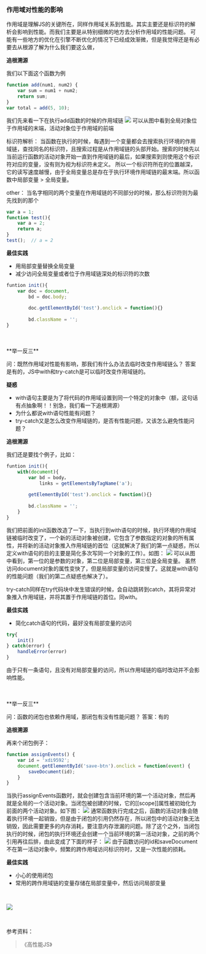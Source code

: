 ### 作用域对性能的影响
作用域是理解JS的关键所在，同样作用域关系到性能。其实主要还是标识符的解析会影响到性能。而我们主要是从特别细微的地方去分析作用域的性能问题。
可能有一些地方的优化在引擎不断优化的情况下已经成效渐微，但是我觉得还是有必要去从根源了解为什么我们要这么做，

**追根溯源**

我们以下面这个函数为例

```javascript
function add(num1, num2) {
    var sum = num1 + num2;
    return sum;
}
var total = add(5, 10);
```
我们先来看一下在执行add函数的时候的作用域链
![](https://ws1.sinaimg.cn/large/006FubJZgy1fnol12ro3vj30db08daeh.jpg)
可以从图中看到全局对象位于作用域的末端，活动对象位于作用域的前端

标识符解析：
当函数在执行的时候，每遇到一个变量都会去搜索执行环境的作用域链，查找同名的标识符，且搜索过程是从作用域链的头部开始。搜索的时候先以当前运行函数的活动对象开始一直到作用域链的最后，如果搜索到则使用这个标识符对应的变量，没有则为视为标识符未定义。
所以一个标识符所在的位置越深，它的读写速度越慢，由于全局变量总是存在于执行环境作用域链的最末端。所以函数中局部变量 > 全局变量。

other：
当名字相同的两个变量在作用域链的不同部分的时候，那么标识符则为最先找到的那个
```javascript
var a = 1;
function test(){
    var a = 2;
    return a;
}
test();  // a = 2
```

**最佳实践**

* 用局部变量替换全局变量
* 减少访问全局变量或者位于作用域链深处的标识符的次数
```javascript
funtion init(){
    var doc = document,
        bd = doc.body;
        
        doc.getElementById('test').onclick = function(){}
        
        bd.className = '';
}
```

</br>
</br>
**举一反三**

问：既然作用域对性能有影响，那我们有什么办法去临时改变作用域链么？
答案是有的，JS中with和try-catch是可以临时改变作用域链的。

**疑惑**

* with语句主要是为了将代码的作用域设置到同一个特定的对象中（额，这句话有点抽象啊！！别急，我们看一下追根溯源）
* 为什么都说with语句性能有问题？
* try-catch又是怎么改变作用域链的，是否有性能问题，又该怎么避免性能问题？

**追根溯源**

我们还是要找个例子，比如：
```javascript
funtion init(){
    with(document){
        var bd = body，
            links = getElementsByTagName('a');
        
        getElementById('test').onclick = function(){}
        
        bd.className = '';
    }
}
```
我们把前面的init函数改造了一下，当执行到with语句的时候，执行环境的作用域链被临时改变了，一个新的活动对象被创建，它包含了参数指定的对象的所有属性，并将新的活动对象推入作用域链的首位（这就解决了我们的第一点疑惑，所以定义with语句的目的主要是简化多次写同一个对象的工作）。如图：
![](https://ws1.sinaimg.cn/large/006FubJZgy1fnon0y60euj30c60a1wig.jpg)
可以从图中看到，第一位的是参数的对象，第二位是局部变量，第三位是全局变量。
虽然访问document对象的属性变快了，但是局部变量的访问变慢了。这就是with语句的性能问题（我们的第二点疑惑也解决了）。

try-catch同样在try代码块中发生错误的时候，会自动跳转到catch，其将异常对象推入作用域链，并将其置于作用域链的首位。同with。

**最佳实践**

* 简化catch语句的代码，最好没有局部变量的访问
```javascript
try{
    init()
} catch(error) {
    handleError(error)
}
```
由于只有一条语句，且没有对局部变量的访问，所以作用域链的临时改动并不会影响性能。

</br>
</br>
**举一反三**

问：函数的闭包也依赖作用域，那闭包有没有性能问题？
答案：有的

**追根溯源**

再来个闭包例子：
```javascript
function assignEvents() {
    var id = 'xdi9592';
    document.getElementById('save-btn').onclick = function(event) {
        saveDocument(id);
    }
}
```
当执行assignEvents函数时，就会创建包含当前环境的第一个活动对象，然后再就是全局的一个活动对象。当闭包被创建的时候，它的[[scope]]属性被初始化为前面的两个活动对象。如下图：
![](https://ws1.sinaimg.cn/large/006FubJZgy1fo1dk3r7brj30du07z42k.jpg)
通常函数执行完成之后，函数的活动对象会随着执行环境一起销毁，但是由于闭包的引用仍然存在，所以闭包中的活动对象无法销毁，因此需要更多的内存消耗，要注意内存泄漏的问题。除了这个之外，当闭包执行的时候，闭包的执行环境还会创建一个当前环境的第一活动对象，之前的两个引用再往后排，由此变成了下面的样子：
![](https://ws1.sinaimg.cn/large/006FubJZgy1fo1dqn9d8nj30ds09zdkl.jpg)
由于函数访问的id和saveDocument不在第一活动对象中，频繁的跨作用域访问标识符时，又是一次性能的损耗。

**最佳实践**

* 小心的使用闭包
* 常用的跨作用域链的变量存储在局部变量中，然后访问局部变量


<br>

![](https://user-gold-cdn.xitu.io/2018/3/21/162469c372f3332c?w=1080&h=1080&f=jpeg&s=42908)

<br>

参考资料：

> 《高性能JS》